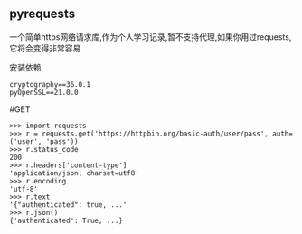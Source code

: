 ## pyrequests
一个简单https网络请求库,作为个人学习记录,暂不支持代理,如果你用过requests,它将会变得非常容易

安装依赖
```
cryptography==36.0.1
pyOpenSSL==21.0.0
```

#GET
```
>>> import requests
>>> r = requests.get('https://httpbin.org/basic-auth/user/pass', auth=('user', 'pass'))
>>> r.status_code
200
>>> r.headers['content-type']
'application/json; charset=utf8'
>>> r.encoding
'utf-8'
>>> r.text
'{"authenticated": true, ...'
>>> r.json()
{'authenticated': True, ...}
```
